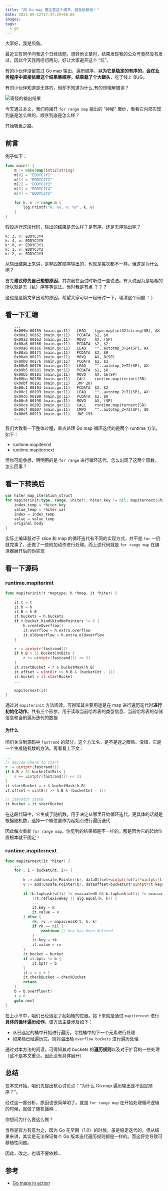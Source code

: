 ```yaml
---
title: "用 Go map 要注意这个细节，避免依赖他！"
date: 2021-09-12T17:47:29+08:00
images:
tags: 
  - go
---
```


大家好，我是煎鱼。

最近又有同学问我这个日经话题，想转他文章时，结果发现我的公众号竟然没有发过，因此今天我再唠叨两句，好让大家避开这个 “坑”。

有的小伙伴没留意过 Go map 输出、遍历顺序，**以为它是稳定的有序的，会在业务程序中直接依赖这个结果集顺序，结果栽了个大跟头**，吃了线上 BUG。

有的小伙伴知道是无序的，但却不知道为什么,有的却理解错误？

![奇怪的输出结果](http://wx2.sinaimg.cn/large/006fVPCvly1g1s1ah84k8j30k70dvaac.jpg)

今天通过本文，我们将揭开 `for range map` 输出的 “神秘” 面纱，看看它内部实现到底是怎么样的，顺序到底是怎么样？

开始吸鱼之路。

## 前言

例子如下：

```go
func main() {
	m := make(map[int32]string)
	m[0] = "EDDYCJY1"
	m[1] = "EDDYCJY2"
	m[2] = "EDDYCJY3"
	m[3] = "EDDYCJY4"
	m[4] = "EDDYCJY5"

	for k, v := range m {
		log.Printf("k: %v, v: %v", k, v)
	}
}
```

假设运行这段代码，输出的结果是怎么样？是有序，还是无序输出呢？

```
k: 3, v: EDDYCJY4
k: 4, v: EDDYCJY5
k: 0, v: EDDYCJY1
k: 1, v: EDDYCJY2
k: 2, v: EDDYCJY3
```

从输出结果上来讲，是非固定顺序输出的，也就是每次都不一样。但这是为什么呢？

首先**建议你先自己想想原因**。其次我在面试时听过一些说法。有人说因为是哈希的所以就是无（乱）序等等说法。当时我是有点 ？？？

这也是这篇文章出现的原因，希望大家可以一起研讨一下，理清这个问题 ：）

## 看一下汇编

```
    ...
	0x009b 00155 (main.go:11)	LEAQ	type.map[int32]string(SB), AX
	0x00a2 00162 (main.go:11)	PCDATA	$2, $0
	0x00a2 00162 (main.go:11)	MOVQ	AX, (SP)
	0x00a6 00166 (main.go:11)	PCDATA	$2, $2
	0x00a6 00166 (main.go:11)	LEAQ	""..autotmp_3+24(SP), AX
	0x00ab 00171 (main.go:11)	PCDATA	$2, $0
	0x00ab 00171 (main.go:11)	MOVQ	AX, 8(SP)
	0x00b0 00176 (main.go:11)	PCDATA	$2, $2
	0x00b0 00176 (main.go:11)	LEAQ	""..autotmp_2+72(SP), AX
	0x00b5 00181 (main.go:11)	PCDATA	$2, $0
	0x00b5 00181 (main.go:11)	MOVQ	AX, 16(SP)
	0x00ba 00186 (main.go:11)	CALL	runtime.mapiterinit(SB)
	0x00bf 00191 (main.go:11)	JMP	207
	0x00c1 00193 (main.go:11)	PCDATA	$2, $2
	0x00c1 00193 (main.go:11)	LEAQ	""..autotmp_2+72(SP), AX
	0x00c6 00198 (main.go:11)	PCDATA	$2, $0
	0x00c6 00198 (main.go:11)	MOVQ	AX, (SP)
	0x00ca 00202 (main.go:11)	CALL	runtime.mapiternext(SB)
	0x00cf 00207 (main.go:11)	CMPQ	""..autotmp_2+72(SP), $0
	0x00d5 00213 (main.go:11)	JNE	193
	...
```

我们大致看一下整体过程，重点处理 Go map 循环迭代的是两个 runtime 方法，如下：

- runtime.mapiterinit
- runtime.mapiternext

但你可能会想，明明用的是 `for range` 进行循环迭代，怎么出现了这两个函数，怎么回事？

## 看一下转换后

```go
var hiter map_iteration_struct
for mapiterinit(type, range, &hiter); hiter.key != nil; mapiternext(&hiter) {
    index_temp = *hiter.key
    value_temp = *hiter.val
    index = index_temp
    value = value_temp
    original body
}
```

实际上编译器对于 slice 和 map 的循环迭代有不同的实现方式，并不是 `for` 一扔就完事了，还做了一些附加动作进行处理。而上述代码就是 `for range map` 在编译器展开后的伪实现

## 看一下源码

### runtime.mapiterinit

```go
func mapiterinit(t *maptype, h *hmap, it *hiter) {
	...
	it.t = t
	it.h = h
	it.B = h.B
	it.buckets = h.buckets
	if t.bucket.kind&kindNoPointers != 0 {
		h.createOverflow()
		it.overflow = h.extra.overflow
		it.oldoverflow = h.extra.oldoverflow
	}

	r := uintptr(fastrand())
	if h.B > 31-bucketCntBits {
		r += uintptr(fastrand()) << 31
	}
	it.startBucket = r & bucketMask(h.B)
	it.offset = uint8(r >> h.B & (bucketCnt - 1))
	it.bucket = it.startBucket
    ...

	mapiternext(it)
}
```

通过对 `mapiterinit` 方法阅读，可得知其主要用途是在 map 进行遍历迭代时**进行初始化动作**。共有三个形参，用于读取当前哈希表的类型信息、当前哈希表的存储信息和当前遍历迭代的数据

#### 为什么

咱们关注到源码中 `fastrand` 的部分，这个方法名，是不是迷之眼熟。没错，它是一个生成随机数的方法。再看看上下文：

```go
...
// decide where to start
r := uintptr(fastrand())
if h.B > 31-bucketCntBits {
	r += uintptr(fastrand()) << 31
}
it.startBucket = r & bucketMask(h.B)
it.offset = uint8(r >> h.B & (bucketCnt - 1))

// iterator state
it.bucket = it.startBucket
```

在这段代码中，它生成了随机数。用于决定从哪里开始循环迭代。更具体的话就是根据随机数，选择一个桶位置作为起始点进行遍历迭代

因此每次重新 `for range map`，你见到的结果都是不一样的。那是因为它的起始位置根本就不固定！

### runtime.mapiternext

```go
func mapiternext(it *hiter) {
    ...
    for ; i < bucketCnt; i++ {
		...
		k := add(unsafe.Pointer(b), dataOffset+uintptr(offi)*uintptr(t.keysize))
		v := add(unsafe.Pointer(b), dataOffset+bucketCnt*uintptr(t.keysize)+uintptr(offi)*uintptr(t.valuesize))
		...
		if (b.tophash[offi] != evacuatedX && b.tophash[offi] != evacuatedY) ||
			!(t.reflexivekey || alg.equal(k, k)) {
			...
			it.key = k
			it.value = v
		} else {
			rk, rv := mapaccessK(t, h, k)
			if rk == nil {
				continue // key has been deleted
			}
			it.key = rk
			it.value = rv
		}
		it.bucket = bucket
		if it.bptr != b {
			it.bptr = b
		}
		it.i = i + 1
		it.checkBucket = checkBucket
		return
	}
	b = b.overflow(t)
	i = 0
	goto next
}
```

在上小节中，咱们已经选定了起始桶的位置。接下来就是通过 `mapiternext` 进行**具体的循环遍历动作**。该方法主要涉及如下：

- 从已选定的桶中开始进行遍历，寻找桶中的下一个元素进行处理
- 如果桶已经遍历完，则对溢出桶 `overflow buckets` 进行遍历处理

通过对本方法的阅读，可得知其对 buckets 的**遍历规则**以及对于扩容的一些处理（这不是本文重点。因此没有具体展开）

## 总结

在本文开始，咱们先提出核心讨论点：“为什么 Go map 遍历输出是不固定顺序？”。

经过这一番分析，原因也很简单明了。就是 `for range map` 在开始处理循环逻辑的时候，就做了随机播种...

你想问为什么要这么做？

当然是官方有意为之，因为 Go 在早期（1.0）的时候，虽是稳定迭代的，但从结果来讲，其实是无法保证每个 Go 版本迭代遍历规则都是一样的。而这将会导致可移植性问题。

因此，改之。也请不要依赖...

## 参考

- [Go maps in action](https://blog.golang.org/go-maps-in-action)